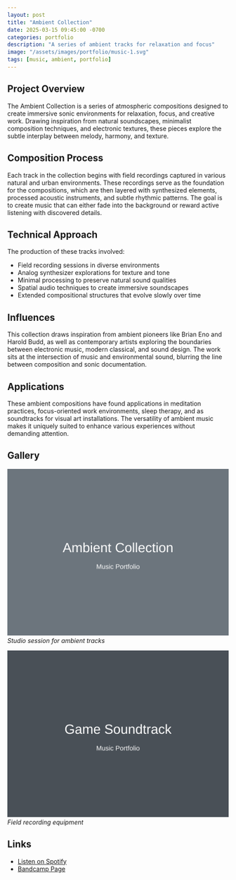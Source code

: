 ```yaml
---
layout: post
title: "Ambient Collection"
date: 2025-03-15 09:45:00 -0700
categories: portfolio
description: "A series of ambient tracks for relaxation and focus"
image: "/assets/images/portfolio/music-1.svg"
tags: [music, ambient, portfolio]
---
```


## Project Overview

The Ambient Collection is a series of atmospheric compositions designed to create immersive sonic environments for relaxation, focus, and creative work. Drawing inspiration from natural soundscapes, minimalist composition techniques, and electronic textures, these pieces explore the subtle interplay between melody, harmony, and texture.

## Composition Process

Each track in the collection begins with field recordings captured in various natural and urban environments. These recordings serve as the foundation for the compositions, which are then layered with synthesized elements, processed acoustic instruments, and subtle rhythmic patterns. The goal is to create music that can either fade into the background or reward active listening with discovered details.

## Technical Approach

The production of these tracks involved:

- Field recording sessions in diverse environments
- Analog synthesizer explorations for texture and tone
- Minimal processing to preserve natural sound qualities
- Spatial audio techniques to create immersive soundscapes
- Extended compositional structures that evolve slowly over time

## Influences

This collection draws inspiration from ambient pioneers like Brian Eno and Harold Budd, as well as contemporary artists exploring the boundaries between electronic music, modern classical, and sound design. The work sits at the intersection of music and environmental sound, blurring the line between composition and sonic documentation.

## Applications

These ambient compositions have found applications in meditation practices, focus-oriented work environments, sleep therapy, and as soundtracks for visual art installations. The versatility of ambient music makes it uniquely suited to enhance various experiences without demanding attention.

## Gallery

![Studio session for ambient tracks](/assets/images/portfolio/music-1.svg)
*Studio session for ambient tracks*

![Field recording equipment](/assets/images/portfolio/music-2.svg)
*Field recording equipment*

## Links

- [Listen on Spotify](https://spotify.com/)
- [Bandcamp Page](#)
